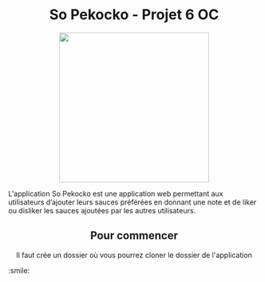 <h1 align= "center" >So Pekocko - Projet 6 OC</h1>

<p align= "center"><img src="https://user.oc-static.com/upload/2019/09/02/15674356878125_image2.png" width= "300px">

L'application So Pekocko est une application web permettant aux utilisateurs d’ajouter leurs sauces préférées en donnant une note et de liker ou disliker les sauces ajoutées par les autres utilisateurs.   

<h2 align= "center">Pour commencer</h2>

<p align="center">Il faut crée un dossier où vous pourrez cloner le dossier de l'application</p>
:smile: